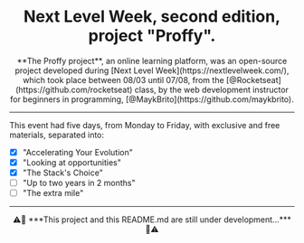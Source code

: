 <h1 align="center">Next Level Week, second edition, project "Proffy".</h1>

<p align=center>**The Proffy project**, an online learning platform, was an open-source project developed during [Next Level Week](https://nextlevelweek.com/), which took place between 08/03 until 07/08, from the [@Rocketseat](https://github.com/rocketseat) class, by the web development instructor for beginners in programming, [@MaykBrito](https://github.com/maykbrito).</p>

---

This event had five days, from Monday to Friday, with exclusive and free materials, separated into:
- [x] "Accelerating Your Evolution"
- [x] "Looking at opportunities"
- [x] "The Stack's Choice"
- [ ] "Up to two years in 2 months"
- [ ] "The extra mile"

---



<p align=center>⚠️🚧 ***This project and this README.md are still under development...*** 🚧⚠️</p>
